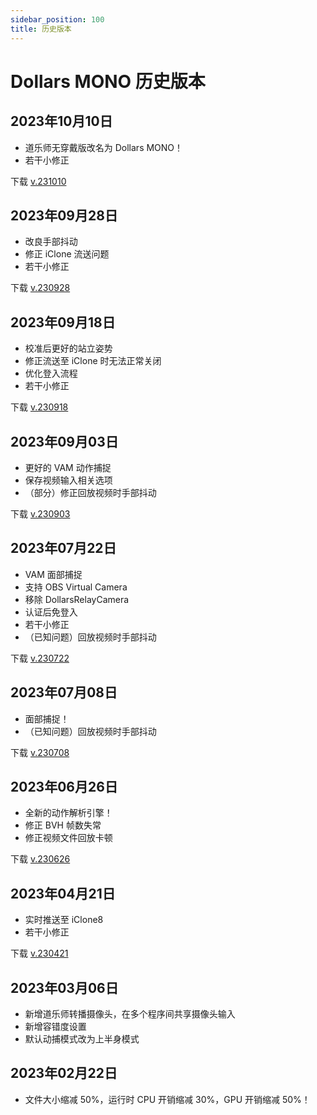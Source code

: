 ```yaml
---
sidebar_position: 100
title: 历史版本
---	
```


# Dollars MONO 历史版本

## 2023年10月10日
- 道乐师无穿戴版改名为 Dollars MONO！
- 若干小修正 

下载 [v.231010](https://kilimanjaro.sunnyview.tech/Dollars_MONO_231010.zip)

## 2023年09月28日
- 改良手部抖动
- 修正 iClone 流送问题
- 若干小修正 

下载 [v.230928](https://kilimanjaro.sunnyview.tech/Dollars_Markerless_230928.zip)


## 2023年09月18日
- 校准后更好的站立姿势
- 修正流送至 iClone 时无法正常关闭
- 优化登入流程
- 若干小修正

下载 [v.230918](https://kilimanjaro.sunnyview.tech/Dollars_Markerless_230918.zip)

## 2023年09月03日
- 更好的 VAM 动作捕捉
- 保存视频输入相关选项
- （部分）修正回放视频时手部抖动 

下载 [v.230903](https://kilimanjaro.sunnyview.tech/Dollars_Markerless_230903.zip)
 

## 2023年07月22日
- VAM 面部捕捉
- 支持 OBS Virtual Camera
- 移除 DollarsRelayCamera
- 认证后免登入
- 若干小修正
- （已知问题）回放视频时手部抖动

下载 [v.230722](https://kilimanjaro.sunnyview.tech/Dollars_Markerless_230722.zip)

## 2023年07月08日
- 面部捕捉！
- （已知问题）回放视频时手部抖动

下载 [v.230708](https://kilimanjaro.sunnyview.tech/Dollars_Markerless_230708.zip)


## 2023年06月26日
- 全新的动作解析引擎！
- 修正 BVH 帧数失常
- 修正视频文件回放卡顿

下载 [v.230626](https://kilimanjaro.sunnyview.tech/Dollars_Markerless_230626.zip)

## 2023年04月21日
- 实时推送至 iClone8
- 若干小修正

下载 [v.230421](https://kilimanjaro.sunnyview.tech/Dollars_Markerless_230421.zip)


## 2023年03月06日
- 新增道乐师转播摄像头，在多个程序间共享摄像头输入
- 新增容错度设置
- 默认动捕模式改为上半身模式
 

## 2023年02月22日
- 文件大小缩减 50%，运行时 CPU 开销缩减 30%，GPU 开销缩减 50%！